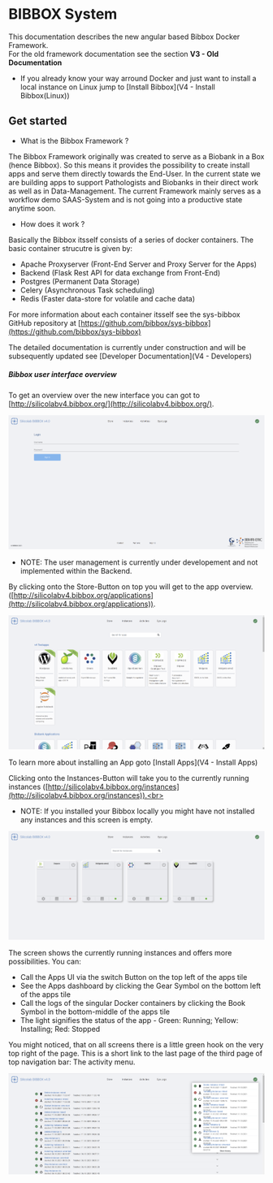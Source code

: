 # BIBBOX System

This documentation describes the new angular based Bibbox Docker Framework. <br>
For the old framework documentation see the section **V3 - Old Documentation**

* If you already know your way arround Docker and just want to install a local instance on Linux jump to [Install Bibbox](V4 - Install Bibbox(Linux))

## Get started

* What is the Bibbox Framework ?

The Bibbox Framework originally was created to serve as a Biobank in a Box (hence Bibbox). So this means it provides the possibility to create install apps and serve them directly towards the End-User. In the current state we are building apps to support Pathologists and Biobanks in their direct work as well as in Data-Management. The current Framework mainly serves as a workflow demo SAAS-System and is not going into a productive state anytime soon. 

* How does it work ?

Basically the Bibbox itsself consists of a series of docker containers. The basic container strucutre is given by:

* Apache Proxyserver (Front-End Server and Proxy Server for the Apps)
* Backend (Flask Rest API for data exchange from Front-End) 
* Postgres (Permanent Data Storage)
* Celery (Asynchronous Task scheduling)
* Redis (Faster data-store for volatile and cache data)

For more information about each container itsself see the sys-bibbox GitHub repository at [https://github.com/bibbox/sys-bibbox](https://github.com/bibbox/sys-bibbox)

The detailed documentation is currently under construction and will be subsequently updated see [Developer Documentation](V4 - Developers)


##### Bibbox user interface overview
To get an overview over the new interface you can got to [http://silicolabv4.bibbox.org/](http://silicolabv4.bibbox.org/).

![Starting Screen](images/v4/v4_interface_startscreen.png)

* NOTE: The user management is currently under developement and not implemented within the Backend.

By clicking onto the Store-Button on top you will get to the app overview. ([http://silicolabv4.bibbox.org/applications](http://silicolabv4.bibbox.org/applications)).

![App Store](images/v4/v4_interface_appstore.png)

To learn more about installing an App goto [Install Apps](V4 - Install Apps)

Clicking onto the Instances-Button will take you to the currently running instances ([http://silicolabv4.bibbox.org/instances](http://silicolabv4.bibbox.org/instances)).<br> 
* NOTE: If you installed your Bibbox locally you might have not installed any instances and this screen is empty.

![App Instances](images/v4/v4_interface_appinstances.png)

The screen shows the currently running instances and offers more possibilities. You can:
* Call the Apps UI via the switch Button on the top left of the apps tile
* See the Apps dashboard by clicking the Gear Symbol on the bottom left of the apps tile
* Call the logs of the singular Docker containers by clicking the Book Symbol in the bottom-middle of the apps tile
* The light signifies the status of the app - Green: Running; Yellow: Installing; Red: Stopped

You might noticed, that on all screens there is a little green hook on the very top right of the page. This is a short link to the last page of the third page of top navigation bar: The activity menu. 

![Activities](images/v4/v4_interface_activities.png)






